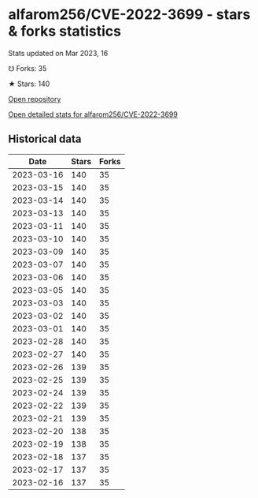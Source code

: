 # alfarom256/CVE-2022-3699 - stars & forks statistics

Stats updated on Mar 2023, 16

☋ Forks: 35

★ Stars: 140

[Open repository](https://github.com/alfarom256/CVE-2022-3699)

[Open detailed stats for alfarom256/CVE-2022-3699](https://reviewgithub.com/rep/alfarom256/CVE-2022-3699)

## Historical data
| Date | Stars | Forks |
|------|-------|-------|
| 2023-03-16 | 140 | 35 | 
| 2023-03-15 | 140 | 35 | 
| 2023-03-14 | 140 | 35 | 
| 2023-03-13 | 140 | 35 | 
| 2023-03-11 | 140 | 35 | 
| 2023-03-10 | 140 | 35 | 
| 2023-03-09 | 140 | 35 | 
| 2023-03-07 | 140 | 35 | 
| 2023-03-06 | 140 | 35 | 
| 2023-03-05 | 140 | 35 | 
| 2023-03-03 | 140 | 35 | 
| 2023-03-02 | 140 | 35 | 
| 2023-03-01 | 140 | 35 | 
| 2023-02-28 | 140 | 35 | 
| 2023-02-27 | 140 | 35 | 
| 2023-02-26 | 139 | 35 | 
| 2023-02-25 | 139 | 35 | 
| 2023-02-24 | 139 | 35 | 
| 2023-02-22 | 139 | 35 | 
| 2023-02-21 | 139 | 35 | 
| 2023-02-20 | 138 | 35 | 
| 2023-02-19 | 138 | 35 | 
| 2023-02-18 | 137 | 35 | 
| 2023-02-17 | 137 | 35 | 
| 2023-02-16 | 137 | 35 | 

